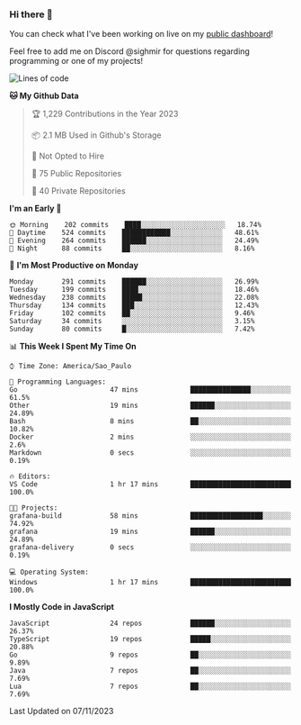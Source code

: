 ### Hi there 👋

<!--
**guicaulada/guicaulada** is a ✨ _special_ ✨ repository because its `README.md` (this file) appears on your GitHub profile.

Here are some ideas to get you started:

- 🔭 I’m currently working on ...
- 🌱 I’m currently learning ...
- 👯 I’m looking to collaborate on ...
- 🤔 I’m looking for help with ...
- 💬 Ask me about ...
- 📫 How to reach me: ...
- 😄 Pronouns: ...
- ⚡ Fun fact: ...
-->

You can check what I've been working on live on my [public dashboard](https://guicaulada.grafana.net/public-dashboards/7b7f644500ec4e6cb5d7a4e7b5ed0dab)!

Feel free to add me on Discord @sighmir for questions regarding programming or one of my projects!

<!--START_SECTION:waka-->
![Lines of code](https://img.shields.io/badge/From%20Hello%20World%20I%27ve%20Written-19.5%20million%20lines%20of%20code-blue)

**🐱 My Github Data** 

> 🏆 1,229 Contributions in the Year 2023
 > 
> 📦 2.1 MB Used in Github's Storage 
 > 
> 🚫 Not Opted to Hire
 > 
> 📜 75 Public Repositories 
 > 
> 🔑 40 Private Repositories  
 > 
**I'm an Early 🐤** 

```text
🌞 Morning    202 commits    ████░░░░░░░░░░░░░░░░░░░░░   18.74% 
🌆 Daytime    524 commits    ████████████░░░░░░░░░░░░░   48.61% 
🌃 Evening    264 commits    ██████░░░░░░░░░░░░░░░░░░░   24.49% 
🌙 Night      88 commits     ██░░░░░░░░░░░░░░░░░░░░░░░   8.16%

```
📅 **I'm Most Productive on Monday** 

```text
Monday       291 commits    ██████░░░░░░░░░░░░░░░░░░░   26.99% 
Tuesday      199 commits    ████░░░░░░░░░░░░░░░░░░░░░   18.46% 
Wednesday    238 commits    █████░░░░░░░░░░░░░░░░░░░░   22.08% 
Thursday     134 commits    ███░░░░░░░░░░░░░░░░░░░░░░   12.43% 
Friday       102 commits    ██░░░░░░░░░░░░░░░░░░░░░░░   9.46% 
Saturday     34 commits     ░░░░░░░░░░░░░░░░░░░░░░░░░   3.15% 
Sunday       80 commits     █░░░░░░░░░░░░░░░░░░░░░░░░   7.42%

```


📊 **This Week I Spent My Time On** 

```text
⌚︎ Time Zone: America/Sao_Paulo

💬 Programming Languages: 
Go                       47 mins             ███████████████░░░░░░░░░░   61.5% 
Other                    19 mins             ██████░░░░░░░░░░░░░░░░░░░   24.89% 
Bash                     8 mins              ██░░░░░░░░░░░░░░░░░░░░░░░   10.82% 
Docker                   2 mins              ░░░░░░░░░░░░░░░░░░░░░░░░░   2.6% 
Markdown                 0 secs              ░░░░░░░░░░░░░░░░░░░░░░░░░   0.19%

🔥 Editors: 
VS Code                  1 hr 17 mins        █████████████████████████   100.0%

🐱‍💻 Projects: 
grafana-build            58 mins             ██████████████████░░░░░░░   74.92% 
grafana                  19 mins             ██████░░░░░░░░░░░░░░░░░░░   24.89% 
grafana-delivery         0 secs              ░░░░░░░░░░░░░░░░░░░░░░░░░   0.19%

💻 Operating System: 
Windows                  1 hr 17 mins        █████████████████████████   100.0%

```

**I Mostly Code in JavaScript** 

```text
JavaScript               24 repos            ██████░░░░░░░░░░░░░░░░░░░   26.37% 
TypeScript               19 repos            █████░░░░░░░░░░░░░░░░░░░░   20.88% 
Go                       9 repos             ██░░░░░░░░░░░░░░░░░░░░░░░   9.89% 
Java                     7 repos             ██░░░░░░░░░░░░░░░░░░░░░░░   7.69% 
Lua                      7 repos             ██░░░░░░░░░░░░░░░░░░░░░░░   7.69%

```



 Last Updated on 07/11/2023
<!--END_SECTION:waka-->
